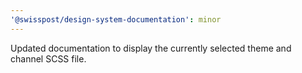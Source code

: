 ```yaml
---
'@swisspost/design-system-documentation': minor
---
```


Updated documentation to display the currently selected theme and channel SCSS file.
